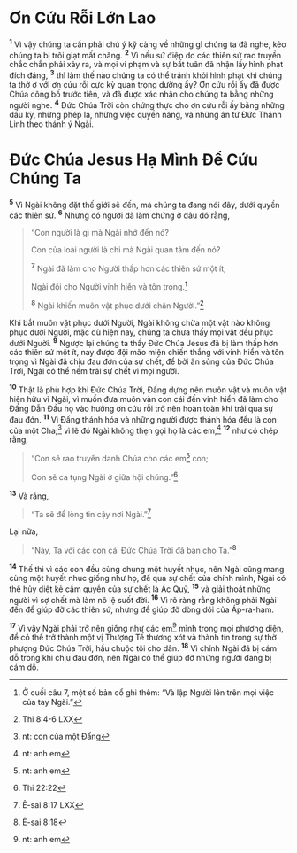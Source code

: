 # Ơn Cứu Rỗi Lớn Lao
<sup><b>1</b></sup> Vì vậy chúng ta cần phải chú ý kỹ càng về những gì chúng ta đã nghe, kẻo chúng ta bị trôi giạt mất chăng. <sup><b>2</b></sup> Vì nếu sứ điệp do các thiên sứ rao truyền chắc chắn phải xảy ra, và mọi vi phạm và sự bất tuân đã nhận lấy hình phạt đích đáng, <sup><b>3</b></sup> thì làm thế nào chúng ta có thể tránh khỏi hình phạt khi chúng ta thờ ơ với ơn cứu rỗi cực kỳ quan trọng dường ấy? Ơn cứu rỗi ấy đã được Chúa công bố trước tiên, và đã được xác nhận cho chúng ta bằng những người nghe. <sup><b>4</b></sup> Đức Chúa Trời còn chứng thực cho ơn cứu rỗi ấy bằng những dấu kỳ, những phép lạ, những việc quyền năng, và những ân tứ Đức Thánh Linh theo thánh ý Ngài.

# Đức Chúa Jesus Hạ Mình Để Cứu Chúng Ta
<sup><b>5</b></sup> Vì Ngài không đặt thế giới sẽ đến, mà chúng ta đang nói đây, dưới quyền các thiên sứ. <sup><b>6</b></sup> Nhưng có người đã làm chứng ở đâu đó rằng,

> “Con người là gì mà Ngài nhớ đến nó?
>
> Con của loài người là chi mà Ngài quan tâm đến nó?
>
> <sup><b>7</b></sup> Ngài đã làm cho Người thấp hơn các thiên sứ một ít;
>
> Ngài đội cho Người vinh hiển và tôn trọng.[^1-ec682e55-df46-48c2-861c-45859ca36486]
>
> <sup><b>8</b></sup> Ngài khiến muôn vật phục dưới chân Người.”[^2-ec682e55-df46-48c2-861c-45859ca36486]

Khi bắt muôn vật phục dưới Người, Ngài không chừa một vật nào không phục dưới Người, mặc dù hiện nay, chúng ta chưa thấy mọi vật đều phục dưới Người. <sup><b>9</b></sup> Ngược lại chúng ta thấy Đức Chúa Jesus đã bị làm thấp hơn các thiên sứ một ít, nay được đội mão miện chiến thắng với vinh hiển và tôn trọng vì Ngài đã chịu đau đớn của sự chết, để bởi ân sủng của Đức Chúa Trời, Ngài có thể nếm trải sự chết vì mọi người.

<sup><b>10</b></sup> Thật là phù hợp khi Đức Chúa Trời, Đấng dựng nên muôn vật và muôn vật hiện hữu vì Ngài, vì muốn đưa muôn vàn con cái đến vinh hiển đã làm cho Đấng Dẫn Đầu họ vào hưởng ơn cứu rỗi trở nên hoàn toàn khi trải qua sự đau đớn. <sup><b>11</b></sup> Vì Đấng thánh hóa và những người được thánh hóa đều là con của một Cha;[^3-ec682e55-df46-48c2-861c-45859ca36486] vì lẽ đó Ngài không thẹn gọi họ là các em,[^4-ec682e55-df46-48c2-861c-45859ca36486] <sup><b>12</b></sup> như có chép rằng,

> “Con sẽ rao truyền danh Chúa cho các em[^5-ec682e55-df46-48c2-861c-45859ca36486] con;
>
> Con sẽ ca tụng Ngài ở giữa hội chúng.”[^6-ec682e55-df46-48c2-861c-45859ca36486]

<sup><b>13</b></sup> Và rằng,

> “Ta sẽ để lòng tin cậy nơi Ngài.”[^7-ec682e55-df46-48c2-861c-45859ca36486]

Lại nữa,

> “Này, Ta với các con cái Đức Chúa Trời đã ban cho Ta.”[^8-ec682e55-df46-48c2-861c-45859ca36486]

<sup><b>14</b></sup> Thế thì vì các con đều cùng chung một huyết nhục, nên Ngài cũng mang cùng một huyết nhục giống như họ, để qua sự chết của chính mình, Ngài có thể hủy diệt kẻ cầm quyền của sự chết là Ác Quỷ, <sup><b>15</b></sup> và giải thoát những người vì sợ chết mà làm nô lệ suốt đời. <sup><b>16</b></sup> Vì rõ ràng rằng không phải Ngài đến để giúp đỡ các thiên sứ, nhưng để giúp đỡ dòng dõi của Áp-ra-ham.

<sup><b>17</b></sup> Vì vậy Ngài phải trở nên giống như các em[^9-ec682e55-df46-48c2-861c-45859ca36486] mình trong mọi phương diện, để có thể trở thành một vị Thượng Tế thương xót và thành tín trong sự thờ phượng Đức Chúa Trời, hầu chuộc tội cho dân. <sup><b>18</b></sup> Vì chính Ngài đã bị cám dỗ trong khi chịu đau đớn, nên Ngài có thể giúp đỡ những người đang bị cám dỗ.

[^1-ec682e55-df46-48c2-861c-45859ca36486]: Ở cuối câu 7, một số bản cổ ghi thêm: “Và lập Người lên trên mọi việc của tay Ngài.”
[^2-ec682e55-df46-48c2-861c-45859ca36486]: Thi 8:4-6 LXX
[^3-ec682e55-df46-48c2-861c-45859ca36486]: nt: con của một Đấng
[^4-ec682e55-df46-48c2-861c-45859ca36486]: nt: anh em
[^5-ec682e55-df46-48c2-861c-45859ca36486]: nt: anh em
[^6-ec682e55-df46-48c2-861c-45859ca36486]: Thi 22:22
[^7-ec682e55-df46-48c2-861c-45859ca36486]: Ê-sai 8:17 LXX
[^8-ec682e55-df46-48c2-861c-45859ca36486]: Ê-sai 8:18
[^9-ec682e55-df46-48c2-861c-45859ca36486]: nt: anh em